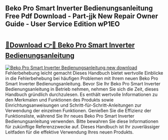 ## Beko Pro Smart Inverter Bedienungsanleitung Free Pdf Download - Part-jjk New Repair Owner Guide - User Service Edition wP1EO

# <h2><a href="http://df0hmf.blite.top/?on=Beko+Pro+Smart+Inverter+Bedienungsanleitung">🔗Download 👉🔴 Beko Pro Smart Inverter Bedienungsanleitung</a></h2>

[![Beko Pro Smart Inverter Bedienungsanleitung new download](https://i.imgur.com/lujVjoI.png)](http://df0hmf.blite.top/?on=Beko+Pro+Smart+Inverter+Bedienungsanleitung)
Fehlerbehebung leicht gemacht Dieses Handbuch bietet wertvolle Einblicke in die Fehlerbehebung bei häufigen Problemen mit Ihrem neuen Beko Pro Smart Inverter Bedienungsanleitung. Bevor Sie Ihr Beko Pro Smart Inverter Bedienungsanleitung in Betrieb nehmen, nehmen Sie sich die Zeit, dieses Handbuch gründlich durchzulesen. Es enthält wertvolle Informationen zu den Merkmalen und Funktionen des Produkts sowie Einrichtungsanweisungen und Schritt-für-Schritt-Anleitungen zur Verwendung der einzelnen Funktionen. Genießen Sie die Effizienz der Funktionsliste, während Sie Ihr neues Beko Pro Smart Inverter Bedienungsanleitung verwenden. Bitte bewahren Sie diese Informationen für zukünftige Referenzzwecke auf. Dieses Handbuch ist Ihr zuverlässiger Leitfaden für die effektive Verwendung Ihres neuen Produkts.
